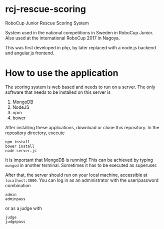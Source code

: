 # rcj-rescue-scoring
RoboCup Junior Rescue Scoring System

System used in the national competitions in Sweden in RoboCup Junior.
Also used at the international RoboCup 2017 in Nagoya.

This was first developed in php, by later replaced with a node.js backend and angular.js frontend. 

# How to use the application

The scoring system is web based and needs to run on a server.
The only software that needs to be installed on this server is
1. MongoDB
2. NodeJS
3. npm
4. bower

After installing these applications, download or clone this repository. In the repository directory, execute
```
npm install
bower install
node server.js
```
It is important that MongoDB is running! This can be achieved by typing `mongod` in another terminal. Sometimes it has to be executed as superuser.

After that, the server should run on your local machine, accessible at `localhost:3000`. You can log in as an administrator with the user/password combination
```
admin
adminpass
```
or as a judge with
```
judge
judgepass
```